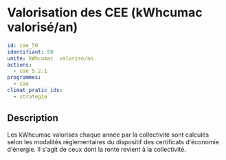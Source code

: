 # Valorisation des CEE (kWhcumac  valorisé/an)
```yaml
id: cae_50
identifiant: 50
unite: kWhcumac  valorisé/an
actions:
  - cae_5.2.1
programmes:
  - cae
climat_pratic_ids:
  - strategie
```
## Description
Les kWhcumac valorisés chaque année par la collectivité sont calculés selon les modalités règlementaires du dispositif des certificats d'économie d'énergie. Il s'agit de ceux dont la rente revient à la collectivité.




